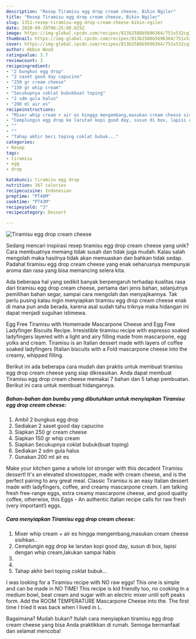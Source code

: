 ```yaml
---
description: "Resep Tiramisu egg drop cream cheese, Bikin Ngiler"
title: "Resep Tiramisu egg drop cream cheese, Bikin Ngiler"
slug: 1351-resep-tiramisu-egg-drop-cream-cheese-bikin-ngiler
date: 2020-09-28T06:25:08.825Z
image: https://img-global.cpcdn.com/recipes/813b2588b5696364/751x532cq70/tiramisu-egg-drop-cream-cheese-foto-resep-utama.jpg
thumbnail: https://img-global.cpcdn.com/recipes/813b2588b5696364/751x532cq70/tiramisu-egg-drop-cream-cheese-foto-resep-utama.jpg
cover: https://img-global.cpcdn.com/recipes/813b2588b5696364/751x532cq70/tiramisu-egg-drop-cream-cheese-foto-resep-utama.jpg
author: Abbie Wood
ratingvalue: 3.7
reviewcount: 3
recipeingredient:
- "2 bungkus egg drop"
- "2 saset good day capucino"
- "250 gr cream cheese"
- "150 gr whip cream"
- "Secukupnya coklat bubukbuat toping"
- "2 sdm gula halus"
- "200 ml air es"
recipeinstructions:
- "Mixer whip cream + air es hingga mengembang,masukan cream cheese sisihkan.."
- "Cemplungin egg drop ke larutan kopi good day, susun di box, lapisi dengan whip cream,lakukan sampai habis"
- ""
- ""
- "Tahap akhir beri toping coklat bubuk..."
categories:
- Resep
tags:
- tiramisu
- egg
- drop

katakunci: tiramisu egg drop 
nutrition: 167 calories
recipecuisine: Indonesian
preptime: "PT40M"
cooktime: "PT43M"
recipeyield: "3"
recipecategory: Dessert

---
```



![Tiramisu egg drop cream cheese](https://img-global.cpcdn.com/recipes/813b2588b5696364/751x532cq70/tiramisu-egg-drop-cream-cheese-foto-resep-utama.jpg)

Sedang mencari inspirasi resep tiramisu egg drop cream cheese yang unik? Cara membuatnya memang tidak susah dan tidak juga mudah. Kalau salah mengolah maka hasilnya tidak akan memuaskan dan bahkan tidak sedap. Padahal tiramisu egg drop cream cheese yang enak seharusnya mempunyai aroma dan rasa yang bisa memancing selera kita.

Ada beberapa hal yang sedikit banyak berpengaruh terhadap kualitas rasa dari tiramisu egg drop cream cheese, pertama dari jenis bahan, selanjutnya pemilihan bahan segar, sampai cara mengolah dan menyajikannya. Tak perlu pusing kalau ingin menyiapkan tiramisu egg drop cream cheese enak di mana pun anda berada, karena asal sudah tahu triknya maka hidangan ini dapat menjadi suguhan istimewa.

Egg Free Tiramisu with Homemade Mascarpone Cheese and Egg Free Ladyfinger Biscuits Recipe. Irresistible tiramisu recipe with espresso soaked ladyfingers layered with a light and airy filling made from mascarpone, egg yolks and cream. Tiramisu is an Italian dessert made with layers of coffee soaked ladyfingers (Italian biscuits with a Fold mascarpone cheese into the creamy, whipped filling.


Berikut ini ada beberapa cara mudah dan praktis untuk membuat tiramisu egg drop cream cheese yang siap dikreasikan. Anda dapat membuat Tiramisu egg drop cream cheese memakai 7 bahan dan 5 tahap pembuatan. Berikut ini cara untuk membuat hidangannya.

<!--inarticleads1-->

##### Bahan-bahan dan bumbu yang dibutuhkan untuk menyiapkan Tiramisu egg drop cream cheese:

1. Ambil 2 bungkus egg drop
1. Sediakan 2 saset good day capucino
1. Siapkan 250 gr cream cheese
1. Siapkan 150 gr whip cream
1. Siapkan Secukupnya coklat bubuk(buat toping)
1. Sediakan 2 sdm gula halus
1. Gunakan 200 ml air es


Make your kitchen game a whole lot stronger with this decadent Tiramisu dessert! It&#39;s an elevated showstopper, made with cream cheese, and is the perfect pairing to any great meal. Classic Tiramisu is an easy Italian dessert made with ladyfingers, coffee, and creamy mascarpone cream. I am talking fresh free-range eggs, extra creamy mascarpone cheese, and good quality coffee, otherwise, this Eggs - An authentic Italian recipe calls for raw fresh (very important!) eggs. 

<!--inarticleads2-->

##### Cara menyiapkan Tiramisu egg drop cream cheese:

1. Mixer whip cream + air es hingga mengembang,masukan cream cheese sisihkan..
1. Cemplungin egg drop ke larutan kopi good day, susun di box, lapisi dengan whip cream,lakukan sampai habis
1. 
1. 
1. Tahap akhir beri toping coklat bubuk...


I was looking for a Tiramisu recipe with NO raw eggs! This one is simple and can be made in NO TIME! This recipe is kid friendly too, no cooking In a medium bowl, beat cream and sugar with an electric mixer until soft peaks form. Add the ROOM TEMPERATURE Mascarpone Cheese into the. The first time I tried it was back when I lived in L. 

Bagaimana? Mudah bukan? Itulah cara menyiapkan tiramisu egg drop cream cheese yang bisa Anda praktikkan di rumah. Semoga bermanfaat dan selamat mencoba!
